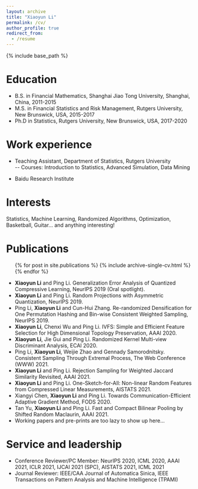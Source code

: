 ```yaml
---
layout: archive
title: "Xiaoyun Li"
permalink: /cv/
author_profile: true
redirect_from:
  - /resume
---
```


{% include base_path %}

Education
======
* B.S. in Financial Mathematics, Shanghai Jiao Tong University, Shanghai, China, 2011-2015
* M.S. in Financial Statistics and Risk Management, Rutgers University, New Brunswick, USA, 2015-2017
* Ph.D in Statistics, Rutgers University, New Brunswick, USA, 2017-2020

Work experience
======
* Teaching Assistant, Department of Statistics, Rutgers University\
   -- Courses: Introduction to Statistics, Advanced Simulation, Data Mining

* Baidu Research Institute

Interests
======
Statistics, Machine Learning, Randomized Algorithms, Optimization, Basketball, Guitar... and anything interesting!

Publications
======
  <ul>{% for post in site.publications %}
    {% include archive-single-cv.html %}
  {% endfor %}</ul>

* **Xiaoyun Li** and Ping Li. Generalization Error Analysis of Quantized Compressive Learning, NeurIPS 2019 (Oral spotlight).
* **Xiaoyun Li** and Ping Li. Random Projections with Asymmetric Quantization, NeurIPS 2019.
* Ping Li, **Xiaoyun Li** and Cun-Hui Zhang. Re-randomized Densification for One Permutation Hashing and Bin-wise Consistent Weighted Sampling, NeurIPS 2019.
* **Xiaoyun Li**, Chenxi Wu and Ping Li. IVFS: Simple and Efficient Feature Selection for High Dimensional Topology Preservation, AAAI 2020.
* **Xiaoyun Li**, Jie Gui and Ping Li. Randomized Kernel Multi-view Discriminant Analysis, ECAI 2020.
* Ping Li, **Xiaoyun Li**, Weijie Zhao and Gennady Samorodnitsky. Consistent Sampling Through Extremal Process, The Web Conference (WWW) 2021.
* **Xiaoyun Li** and Ping Li. Rejection Sampling for Weighted Jaccard Similarity Revisited, AAAI 2021.
* **Xiaoyun Li** and Ping Li. One-Sketch-for-All: Non-linear Random Features from Compressed Linear Measurements, AISTATS 2021.
* Xiangyi Chen, **Xiaoyun Li** and Ping Li. Towards Communication-Efficient Adaptive Gradient Method, FODS 2020.
* Tan Yu, **Xiaoyun Li** and Ping Li. Fast and Compact Bilinear Pooling by Shifted Random Maclaurin, AAAI 2021.
* Working papers and pre-prints are too lazy to show up here...

Service and leadership
======
* Conference Reviewer/PC Member: NeurIPS 2020, ICML 2020, AAAI 2021, ICLR 2021, IJCAI 2021 (SPC), AISTATS 2021, ICML 2021
* Journal Reviewer: IEEE/CAA Journal of Automatica Sinica, IEEE Transactions on Pattern Analysis and Machine Intelligence (TPAMI)
